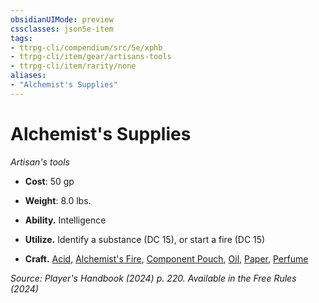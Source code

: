 ```yaml
---
obsidianUIMode: preview
cssclasses: json5e-item
tags:
- ttrpg-cli/compendium/src/5e/xphb
- ttrpg-cli/item/gear/artisans-tools
- ttrpg-cli/item/rarity/none
aliases: 
- "Alchemist's Supplies"
---
```

# Alchemist's Supplies
*Artisan's tools*  


- **Cost**: 50 gp
- **Weight**: 8.0 lbs.

- **Ability.** Intelligence  
- **Utilize.** Identify a substance (DC 15), or start a fire (DC 15)  
- **Craft.** [Acid](Mechanics/items/acid-xphb.md), [Alchemist's Fire](Mechanics/items/alchemists-fire-xphb.md), [Component Pouch](Mechanics/items/component-pouch-xphb.md), [Oil](Mechanics/items/oil-xphb.md), [Paper](Mechanics/items/paper-xphb.md), [Perfume](Mechanics/items/perfume-xphb.md)  

*Source: Player's Handbook (2024) p. 220. Available in the Free Rules (2024)*